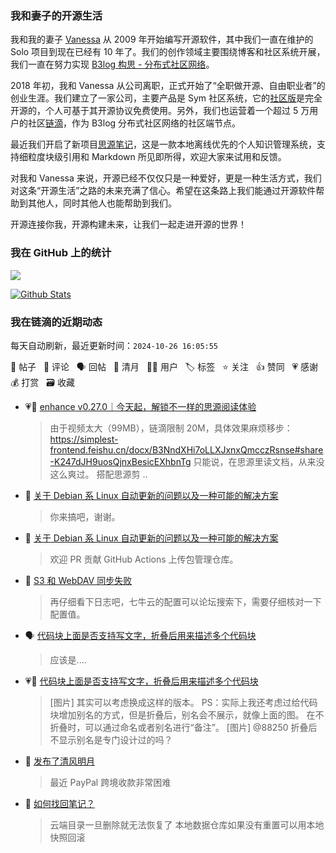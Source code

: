 ### 我和妻子的开源生活

我和我的妻子 [Vanessa](https://github.com/Vanessa219) 从 2009 年开始编写开源软件，其中我们一直在维护的 Solo 项目到现在已经有 10 年了。我们的创作领域主要围绕博客和社区系统开展，我们一直在努力实现 [B3log 构思 - 分布式社区网络](https://ld246.com/article/1546941897596)。

2018 年初，我和 Vanessa 从公司离职，正式开始了“全职做开源、自由职业者”的创业生涯。我们建立了一家公司，主要产品是 Sym 社区系统，它的[社区版](https://github.com/88250/symphony)是完全开源的，个人可基于其开源协议免费使用。另外，我们也运营着一个超过 5 万用户的社区[链滴](https://ld246.com)，作为 B3log 分布式社区网络的社区端节点。

最近我们开启了新项目[思源笔记](https://github.com/siyuan-note/siyuan)，这是一款本地离线优先的个人知识管理系统，支持细粒度块级引用和 Markdown 所见即所得，欢迎大家来试用和反馈。

对我和 Vanessa 来说，开源已经不仅仅只是一种爱好，更是一种生活方式，我们对这条“开源生活”之路的未来充满了信心。希望在这条路上我们能通过开源软件帮助到其他人，同时其他人也能帮助到我们。

开源连接你我，开源构建未来，让我们一起走进开源的世界！

### 我在 GitHub 上的统计

<a title="Hits" target="_blank" href="https://github.com/88250/88250"><img src="https://hits.b3log.org/88250/88250.svg"></a>

[![Github Stats](https://github-readme-stats.vercel.app/api?username=88250&theme=tokyonight&show_icons=true)](https://github.com/88250)

<!--events start -->

### 我在链滴的近期动态

每天自动刷新，最近更新时间：`2024-10-26 16:05:55`

📝 帖子 &nbsp; 💬 评论 &nbsp; 🗣 回帖 &nbsp; 🌙 清月 &nbsp; 👨‍💻 用户 &nbsp; 🏷️ 标签 &nbsp; ⭐️ 关注 &nbsp; 👍 赞同 &nbsp; 💗 感谢 &nbsp; 💰 打赏 &nbsp; 🗃 收藏

* 💗📝 [enhance v0.27.0｜今天起，解锁不一样的思源阅读体验](https://ld246.com/article/1729916460363)

  > 由于视频太大（99MB），链滴限制 20M，具体效果麻烦移步：https://simplest-frontend.feishu.cn/docx/B3NndXHi7oLLXJxnxQmcczRsnse#share-K247dJH9uosQjnxBesicEXhbnTg 只能说，在思源里读文档，从来没这么爽过。 搭配思源剪 ..
* 💬 [关于 Debian 系 Linux 自动更新的问题以及一种可能的解决方案](https://ld246.com/article/1729905219649/comment/1729907300833#comments)

  > 你来搞吧，谢谢。
* 💬 [关于 Debian 系 Linux 自动更新的问题以及一种可能的解决方案](https://ld246.com/article/1729905219649/comment/1729906027605#comments)

  > 欢迎 PR 贡献 GitHub Actions 上传包管理仓库。
* 💬 [S3 和 WebDAV 同步失败](https://ld246.com/article/1729822953078/comment/1729905923976#comments)

  > 再仔细看下日志吧，七牛云的配置可以论坛搜索下，需要仔细核对一下配置值。
* 🗣 [代码块上面是否支持写文字，折叠后用来描述多个代码块](https://ld246.com/article/1729860158480/comment/1729872730131#comments)

  > 应该是....
* 💗💬 [代码块上面是否支持写文字，折叠后用来描述多个代码块](https://ld246.com/article/1729860158480/comment/1729872730131#comments)

  > [图片] 其实可以考虑换成这样的版本。 PS：实际上我还考虑过给代码块增加别名的方式，但是折叠后，别名会不展示，就像上面的图。 在不折叠时，可以通过命名或者别名进行“备注”。 [图片] @88250 折叠后不显示别名是专门设计过的吗？
* 🌙 [发布了清风明月](https://ld246.com/member/88250/breezemoons/1729871730741)

  > 最近 PayPal 跨境收款非常困难
* 💬 [如何找回笔记？](https://ld246.com/article/1729861434626/comment/1729861933422#comments)

  > 云端目录一旦删除就无法恢复了 本地数据仓库如果没有重置可以用本地快照回滚


<!--events end -->
